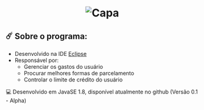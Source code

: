 <h1 align="center">
    <img alt="Capa" title="#Capa" src="https://github.com/Lacivitaa/Cashee_AdmMoney/blob/master/cashee.png" />
</h1>

## ☄️ Sobre o programa:
- Desenvolvido na IDE [Eclipse](https://www.eclipse.org/)
- Responsável por:
  - Gerenciar os gastos do usuário
  - Procurar melhores formas de parcelamento
  - Controlar o limite de crédito do usuário
  
 💻 Desenvolvido em JavaSE 1.8, disponível atualmente no github (Versão 0.1 - Alpha)

